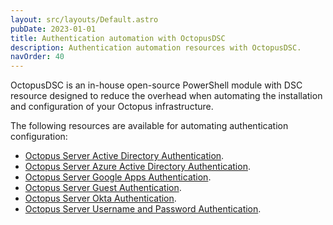 ```yaml
---
layout: src/layouts/Default.astro
pubDate: 2023-01-01
title: Authentication automation with OctopusDSC
description: Authentication automation resources with OctopusDSC.
navOrder: 40
---
```


OctopusDSC is an in-house open-source PowerShell module with DSC resource designed to reduce the overhead when automating the installation and configuration of your Octopus infrastructure.

The following resources are available for automating authentication configuration:

- [Octopus Server Active Directory Authentication](https://github.com/OctopusDeploy/OctopusDSC/tree/master/OctopusDSC/DSCResources/cOctopusServerActiveDirectoryAuthentication).
- [Octopus Server Azure Active Directory Authentication](https://github.com/OctopusDeploy/OctopusDSC/tree/master/OctopusDSC/DSCResources/cOctopusServerAzureADAuthentication).
- [Octopus Server Google Apps Authentication](https://github.com/OctopusDeploy/OctopusDSC/tree/master/OctopusDSC/DSCResources/cOctopusServerGoogleAppsAuthentication).
- [Octopus Server Guest Authentication](https://github.com/OctopusDeploy/OctopusDSC/tree/master/OctopusDSC/DSCResources/cOctopusServerGuestAuthentication).
- [Octopus Server Okta Authentication](https://github.com/OctopusDeploy/OctopusDSC/tree/master/OctopusDSC/DSCResources/cOctopusServerOktaAuthentication).
- [Octopus Server Username and Password Authentication](https://github.com/OctopusDeploy/OctopusDSC/tree/master/OctopusDSC/DSCResources/cOctopusServerUsernamePasswordAuthentication).

